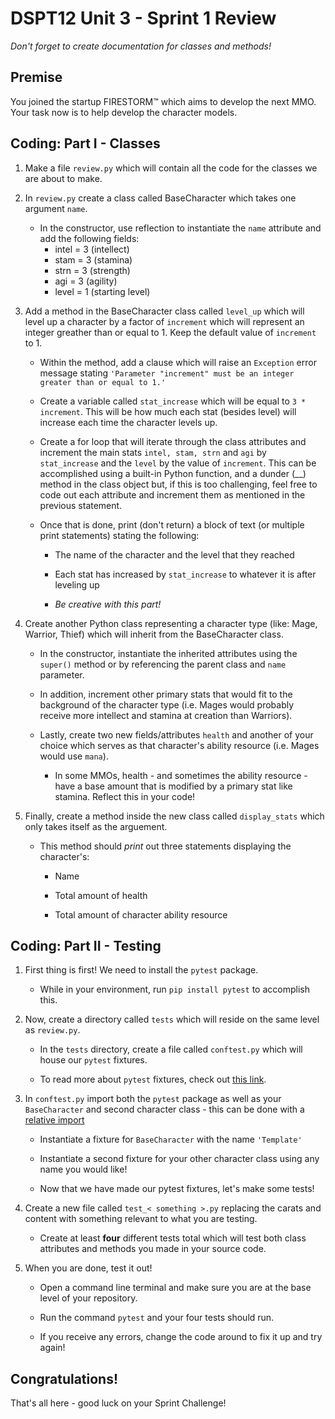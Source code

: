 # DSPT12 Unit 3 - Sprint 1 Review

_Don't forget to create documentation for classes and methods!_

## Premise

You joined the startup FIRESTORM&trade; which aims to develop the next MMO.  Your task now is to help develop the character models.

## Coding: Part I - Classes

1. Make a file `review.py` which will contain all the code for the classes we are about to make.

2. In `review.py` create a class called BaseCharacter which takes one argument `name`.

    - In the constructor, use reflection to instantiate the `name` attribute and add the following fields:
        - intel = 3 (intellect)
        - stam = 3 (stamina)
        - strn = 3 (strength)
        - agi = 3 (agility)
        - level = 1 (starting level)

3. Add a method in the BaseCharacter class called `level_up` which will level up a character by a factor of `increment` which will represent an integer greather than or equal to 1.  Keep the default value of `increment` to 1.

    - Within the method, add a clause which will raise an `Exception` error message stating `'Parameter "increment" must be an integer greater than or equal to 1.'`

    - Create a variable called `stat_increase` which will be equal to `3 * increment`.  This will be how much each stat (besides level) will increase each time the character levels up.

    - Create a for loop that will iterate through the class attributes and increment the main stats `intel, stam, strn` and `agi` by `stat_increase` and the `level` by the value of `increment`.  This can be accomplished using a built-in Python function, and a dunder (__) method in the class object but, if this is too challenging, feel free to code out each attribute and increment them as mentioned in the previous statement.

    - Once that is done, print (don't return) a block of text (or multiple print statements) stating the following:

        - The name of the character and the level that they reached

        - Each stat has increased by `stat_increase` to whatever it is after leveling up

        - *_Be creative with this part!_*

4. Create another Python class representing a character type (like: Mage, Warrior, Thief) which will inherit from the BaseCharacter class.

    - In the constructor, instantiate the inherited attributes using the `super()` method or by referencing the parent class and `name` parameter.

    - In addition, increment other primary stats that would fit to the background of the character type (i.e. Mages would probably receive more intellect and stamina at creation than Warriors).

    - Lastly, create two new fields/attributes `health` and another of your choice which serves as that character's ability resource (i.e. Mages would use `mana`).

        - In some MMOs, health - and sometimes the ability resource - have a base amount that is modified by a primary stat like stamina.  Reflect this in your code!

5. Finally, create a method inside the new class called `display_stats` which only takes itself as the arguement.

    - This method should _print_ out three statements displaying the character's:
        
        - Name
        
        - Total amount of health

        - Total amount of character ability resource

## Coding: Part II - Testing

1. First thing is first!  We need to install the `pytest` package.

   - While in your environment, run `pip install pytest` to accomplish this.

2. Now, create a directory called `tests` which will reside on the same level as `review.py`.

   - In the `tests` directory, create a file called `conftest.py` which will house our `pytest` fixtures.
   
   - To read more about `pytest` fixtures, check out [this link](https://docs.pytest.org/en/6.2.x/fixture.html#scope-sharing-fixtures-across-classes-modules-packages-or-session).
   
3. In `conftest.py` import both the `pytest` package as well as your `BaseCharacter` and second character class - this can be done with a [relative import](https://realpython.com/absolute-vs-relative-python-imports/)

   - Instantiate a fixture for `BaseCharacter` with the name `'Template'`
   
   - Instantiate a second fixture for your other character class using any name you would like!
   
   - Now that we have made our pytest fixtures, let's make some tests!
   
4. Create a new file called `test_< something >.py` replacing the carats and content with something relevant to what you are testing.

   - Create at least **four** different tests total which will test both class attributes and methods you made in your source code.
   
5. When you are done, test it out!

   - Open a command line terminal and make sure you are at the base level of your repository.
   
   - Run the command `pytest` and your four tests should run.
   
   - If you receive any errors, change the code around to fix it up and try again!
   
## Congratulations!

That's all here - good luck on your Sprint Challenge!
